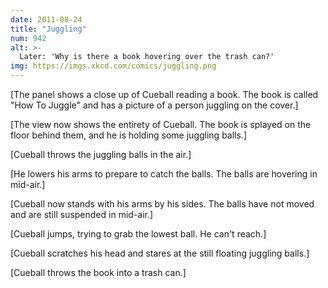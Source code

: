 ```yaml
---
date: 2011-08-24
title: "Juggling"
num: 942
alt: >-
  Later: 'Why is there a book hovering over the trash can?'
img: https://imgs.xkcd.com/comics/juggling.png
---
```

[The panel shows a close up of Cueball reading a book. The book is called "How To Juggle" and has a picture of a person juggling on the cover.]

[The view now shows the entirety of Cueball. The book is splayed on the floor behind them, and he is holding some juggling balls.]

[Cueball throws the juggling balls in the air.]

[He lowers his arms to prepare to catch the balls. The balls are hovering in mid-air.]

[Cueball now stands with his arms by his sides. The balls have not moved and are still suspended in mid-air.]

[Cueball jumps, trying to grab the lowest ball. He can't reach.]

[Cueball scratches his head and stares at the still floating juggling balls.]

[Cueball throws the book into a trash can.]